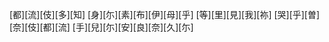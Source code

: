 [都][流][伎][多][知] [身][尓][素][布][伊][母][乎] [等][里][見][我][祢] [哭][乎][曽][奈][伎][都][流] [手][兒][尓][安][良][奈][久][尓]
